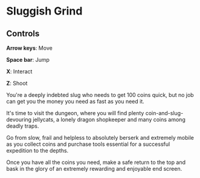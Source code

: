 # Sluggish Grind

## Controls

**Arrow keys**: Move

**Space bar**: Jump

**X**: Interact

**Z**: Shoot

You're a deeply indebted slug who needs to get 100 coins quick, but no job can get you the money you need as fast as you need it.

It's time to visit the dungeon, where you will find plenty coin-and-slug-devouring jellycats, a lonely dragon shopkeeper and many coins among deadly traps.

Go from slow, frail and helpless to absolutely berserk and extremely mobile as you collect coins and purchase tools essential for a successful expedition to the depths.

Once you have all the coins you need, make a safe return to the top and bask in the glory of an extremely rewarding and enjoyable end screen.
